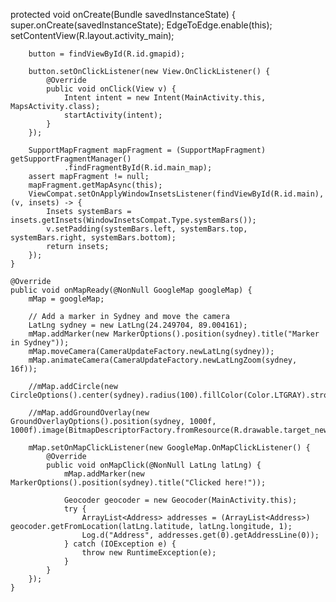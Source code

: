protected void onCreate(Bundle savedInstanceState) {
        super.onCreate(savedInstanceState);
        EdgeToEdge.enable(this);
        setContentView(R.layout.activity_main);

        button = findViewById(R.id.gmapid);

        button.setOnClickListener(new View.OnClickListener() {
            @Override
            public void onClick(View v) {
                Intent intent = new Intent(MainActivity.this, MapsActivity.class);
                startActivity(intent);
            }
        });

        SupportMapFragment mapFragment = (SupportMapFragment) getSupportFragmentManager()
                .findFragmentById(R.id.main_map);
        assert mapFragment != null;
        mapFragment.getMapAsync(this);
        ViewCompat.setOnApplyWindowInsetsListener(findViewById(R.id.main), (v, insets) -> {
            Insets systemBars = insets.getInsets(WindowInsetsCompat.Type.systemBars());
            v.setPadding(systemBars.left, systemBars.top, systemBars.right, systemBars.bottom);
            return insets;
        });
    }

    @Override
    public void onMapReady(@NonNull GoogleMap googleMap) {
        mMap = googleMap;

        // Add a marker in Sydney and move the camera
        LatLng sydney = new LatLng(24.249704, 89.004161);
        mMap.addMarker(new MarkerOptions().position(sydney).title("Marker in Sydney"));
        mMap.moveCamera(CameraUpdateFactory.newLatLng(sydney));
        mMap.animateCamera(CameraUpdateFactory.newLatLngZoom(sydney, 16f));

        //mMap.addCircle(new CircleOptions().center(sydney).radius(100).fillColor(Color.LTGRAY).strokeColor(Color.MAGENTA));

        //mMap.addGroundOverlay(new GroundOverlayOptions().position(sydney, 1000f, 1000f).image(BitmapDescriptorFactory.fromResource(R.drawable.target_new)));

        mMap.setOnMapClickListener(new GoogleMap.OnMapClickListener() {
            @Override
            public void onMapClick(@NonNull LatLng latLng) {
                mMap.addMarker(new MarkerOptions().position(sydney).title("Clicked here!"));

                Geocoder geocoder = new Geocoder(MainActivity.this);
                try {
                    ArrayList<Address> addresses = (ArrayList<Address>) geocoder.getFromLocation(latLng.latitude, latLng.longitude, 1);
                    Log.d("Address", addresses.get(0).getAddressLine(0));
                } catch (IOException e) {
                    throw new RuntimeException(e);
                }
            }
        });
    }
